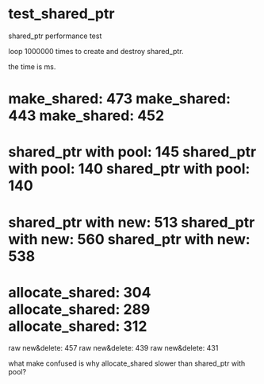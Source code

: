 # test_shared_ptr
shared_ptr performance test

loop 1000000 times to create and destroy shared_ptr.

the time is ms.

make_shared: 473
make_shared: 443
make_shared: 452
======
shared_ptr with pool: 145
shared_ptr with pool: 140
shared_ptr with pool: 140
======
shared_ptr with new: 513
shared_ptr with new: 560
shared_ptr with new: 538
======
allocate_shared: 304
allocate_shared: 289
allocate_shared: 312
======
raw new&delete: 457
raw new&delete: 439
raw new&delete: 431

what make confused is why allocate_shared slower than shared_ptr with pool?
